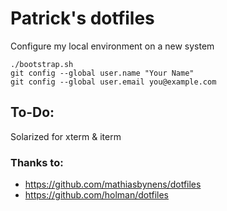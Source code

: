# Patrick's dotfiles

Configure my local environment on a new system

```
./bootstrap.sh
git config --global user.name "Your Name"
git config --global user.email you@example.com
```

## To-Do:

Solarized for xterm & iterm

### Thanks to:

* https://github.com/mathiasbynens/dotfiles
* https://github.com/holman/dotfiles

